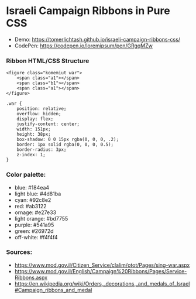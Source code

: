 # Israeli Campaign Ribbons in Pure CSS

* Demo: https://tomerlichtash.github.io/israeli-campaign-ribbons-css/
* CodePen: https://codepen.io/loremipsum/pen/GRgqMZw

### Ribbon HTML/CSS Structure
```
<figure class="komemiut war">
    <span class="a1"></span>
    <span class="b1"></span>
    <span class="a1"></span>
</figure>
```
```
.war {
    position: relative;
    overflow: hidden;
    display: flex;
    justify-content: center;
    width: 151px;
    height: 38px;
    box-shadow: 0 0 15px rgba(0, 0, 0, .2);
    border: 1px solid rgba(0, 0, 0, 0.5);
    border-radius: 3px;
    z-index: 1;
}
```

### Color palette:
* blue: #184ea4
* light blue: #4d81ba
* cyan: #92c8e2
* red: #ab3122
* ornage: #e27e33
* light orange: #bd7755
* purple: #541a95
* green: #26972d
* off-white: #f4f4f4

### Sources:
* https://www.mod.gov.il/Citizen_Service/clalim/otot/Pages/sing-war.aspx
* https://www.mod.gov.il/English/Campaign%20Ribbons/Pages/Service-Ribbons.aspx
* https://en.wikipedia.org/wiki/Orders,_decorations,_and_medals_of_Israel#Campaign_ribbons_and_medal